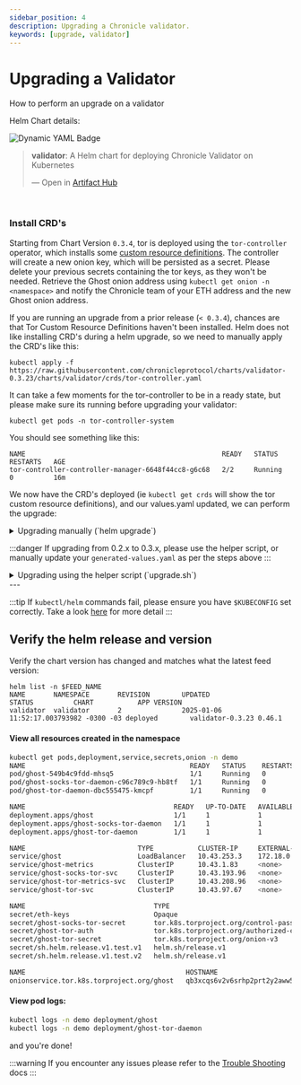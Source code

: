 ```yaml
---
sidebar_position: 4
description: Upgrading a Chronicle validator.
keywords: [upgrade, validator]
---
```


# Upgrading a Validator

How to perform an upgrade on a validator

Helm Chart details:

![Dynamic YAML Badge](https://img.shields.io/badge/dynamic/yaml?url=https%3A%2F%2Fchronicleprotocol.github.io%2Fcharts%2Findex.yaml&query=%24.entries.validator%5B0%5D.version&label=Validator%20ChartVersion&color=green)

<div class="artifacthub-widget" data-url="https://artifacthub.io/packages/helm/chronicle/validator" data-theme="light" data-header="true" data-stars="true" data-responsive="true"><blockquote><p lang="en" dir="ltr"><b>validator</b>: A Helm chart for deploying Chronicle Validator on Kubernetes</p>&mdash; Open in <a href="https://artifacthub.io/packages/helm/chronicle/validator">Artifact Hub</a></blockquote></div><script async src="https://artifacthub.io/artifacthub-widget.js"></script>

<br/>

### Install CRD's

Starting from Chart Version `0.3.4`, tor is deployed using the `tor-controller` operator, which installs some [custom resource definitions](https://raw.githubusercontent.com/chronicleprotocol/charts/validator-0.3.23/charts/validator/crds/tor-controller.yaml). The controller will create a new onion key, which will be persisted as a secret. Please delete your previous secrets containing the tor keys, as they won't be needed. Retrieve the Ghost onion address using `kubectl get onion -n <namespace>` and notify the Chronicle team of your ETH address and the new Ghost onion address.

If you are running an upgrade from a prior release (`< 0.3.4`), chances are that Tor Custom Resource Definitions haven't been installed. Helm does not like installing CRD's during a helm upgrade, so we need to manually apply the CRD's like this:


```
kubectl apply -f https://raw.githubusercontent.com/chronicleprotocol/charts/validator-0.3.23/charts/validator/crds/tor-controller.yaml
```

It can take a few moments for the tor-controller to be in a ready state, but please make sure its running before upgrading your validator:

```
kubectl get pods -n tor-controller-system
```

You should see something like this:
```
NAME                                                 READY   STATUS    RESTARTS   AGE
tor-controller-controller-manager-6648f44cc8-g6c68   2/2     Running   0          16m
```

We now have the CRD's deployed (ie `kubectl get crds` will show the tor custom resource definitions), and our values.yaml updated, we can perform the upgrade:

<details>
<summary>Upgrading manually (`helm upgrade`)</summary>

## Upgrading manually (`helm upgrade`)
If you are upgrading from 0.3.x to 0.3.y, simply updating the chart version will suffice:

```
ssh <SERVER_IP>
su - <FEED_USERNAME>
export FEED_NAME=my-feed
```
### Prepare values

The values.yaml file is used to configure the validator. The file is generated by the install script, and should be updated to reflect the latest version of the feed chart.

With the latest version of the chart, there are a few changes that need to be made to the `values.yaml` / `generated-values.yaml` file:

:::warning
- `musig` is now embedded in the `ghost` deployment, and all `.Values.musig` can be removed from the values.yaml file
- Please remove `.Values.ghost.env.CFG_WEB_URL` from your values, as this will be dynamically referenced in the [Ghost deployment spec](https://github.com/chronicleprotocol/charts/blob/main/charts/validator/templates/deployment.yaml#L87-L91).
:::

Please structure your helm values like this:

```yaml
ghost:
  ethConfig:
    ethFrom:
      existingSecret: '<somesecret>'
      key: "ethFrom"
    ethKeys:
      existingSecret: '<somesecret>'
      key: "ethKeyStore"
    ethPass:
      existingSecret: '<somesecret>'
      key: "ethPass"

  env:
    normal:
      CFG_LIBP2P_EXTERNAL_ADDR: '/ip4/1.2.3.4' # public/reachable ip address of node

  ethRpcUrl: "https://MY_L1_RPC_URL"
  rpcUrl: "https://MY_L1_RPC_URL"

```
:::danger
Please ensure your values yaml file is updated to reflect the latest requirements for the validator chart, with the correct values for `ethConfig`, `ethRpcUrl` and `rpcUrl`.
:::

:::danger
Make sure the [TOR crds](#install-crds) are installed.
:::

```
helm repo update
helm upgrade $FEED_NAME -n $FEED_NAME -f $HOME/$FEED_NAME/generated-values.yaml chronicle/validator --version 0.3.23
```
</details>

:::danger
If upgrading from 0.2.x to 0.3.x, please use the helper script, or manually update your `generated-values.yaml` as per the steps above
:::

<details>
<summary>Upgrading using the helper script (`upgrade.sh`)</summary>

## Upgrading using `upgrade.sh`

:::warning
Please be aware that the latest helm chart has been renamed from `feed` to `validator`. Please use the `upgrade.sh` script to upgrade your validator to the latest version. This version embeds `musig` into the `ghost` pod. The upgrader script will clean up the generated `values.yaml` file and remove the unecessary musig values.
:::

To simplify the upgrade process, we have created a helper script that will upgrade your validator to the latest version. 

This script will attempt to run `helm upgrade <feedname> -n <feedname> chronicle/validator` on your feed release, with any updated input variables.

:::caution
Please use the correct `FEED_NAME`, which should be the same as your helm release name, if deployed using the `install.sh` script previously
:::


```
ssh <SERVER_IP>
su - <FEED_USERNAME>
export FEED_NAME=my-feed
```

:::danger
Make sure the [TOR crds](#install-crds) are installed.
:::

### Download the latest `upgrade.sh`

Get the latest upgrade.sh script:
```
wget -N https://raw.githubusercontent.com/chronicleprotocol/scripts/main/feeds/k3s-install/upgrade.sh
chmod a+x upgrade.sh
./upgrade.sh
```

:::tip You can set the expected variables in the `.env` file, or export them as environment variables. If the script fails to find any of these values, it will prompt you for them when running the script.
:::

</details>
---

:::tip
If `kubectl/helm` commands fail, please ensure you have `$KUBECONFIG` set correctly. Take a look [here](quickstart#kubectl--helm-commands-fail) for more detail
:::


## Verify the helm release and version

Verify the chart version has changed and matches what the latest feed version:

```
helm list -n $FEED_NAME
NAME       NAMESPACE       REVISION        UPDATED                                 STATUS          CHART           APP VERSION
validator  validator       2               2025-01-06 11:52:17.003793982 -0300 -03 deployed        validator-0.3.23 0.46.1
```

#### View all resources created in the namespace
```bash
kubectl get pods,deployment,service,secrets,onion -n demo
NAME                                         READY   STATUS    RESTARTS   AGE
pod/ghost-549b4c9fdd-mhsq5                   1/1     Running   0          98s
pod/ghost-socks-tor-daemon-c96c789c9-hb8tf   1/1     Running   0          98s
pod/ghost-tor-daemon-dbc555475-kmcpf         1/1     Running   0          7m54s

NAME                                     READY   UP-TO-DATE   AVAILABLE   AGE
deployment.apps/ghost                    1/1     1            1           7m55s
deployment.apps/ghost-socks-tor-daemon   1/1     1            1           98s
deployment.apps/ghost-tor-daemon         1/1     1            1           7m54s

NAME                            TYPE           CLUSTER-IP     EXTERNAL-IP   PORT(S)                         AGE
service/ghost                   LoadBalancer   10.43.253.3    172.18.0.3    8000:31800/TCP,8080:31117/TCP   7m55s
service/ghost-metrics           ClusterIP      10.43.1.83     <none>        9100/TCP                        98s
service/ghost-socks-tor-svc     ClusterIP      10.43.193.96   <none>        9050/TCP                        98s
service/ghost-tor-metrics-svc   ClusterIP      10.43.208.96   <none>        9035/TCP                        7m54s
service/ghost-tor-svc           ClusterIP      10.43.97.67    <none>        8888/TCP                        7m54s

NAME                                TYPE                                           DATA   AGE
secret/eth-keys                     Opaque                                         3      3m23s
secret/ghost-socks-tor-secret       tor.k8s.torproject.org/control-password        1      98s
secret/ghost-tor-auth               tor.k8s.torproject.org/authorized-clients-v3   0      7m55s
secret/ghost-tor-secret             tor.k8s.torproject.org/onion-v3                5      7m55s
secret/sh.helm.release.v1.test.v1   helm.sh/release.v1                             1      7m55s
secret/sh.helm.release.v1.test.v2   helm.sh/release.v1                             1      98s

NAME                                        HOSTNAME                                                         AGE
onionservice.tor.k8s.torproject.org/ghost   qb3xcqs6v2v6srhp2prt2y2aww5rkzbea5djwkz3zd6stnnqqztj4jqd.onion   7m55s
```
#### View pod logs:

```bash
kubectl logs -n demo deployment/ghost
kubectl logs -n demo deployment/ghost-tor-daemon
```

and you're done!

:::warning
If you encounter any issues please refer to the [Trouble Shooting](troubleshooting) docs
:::
